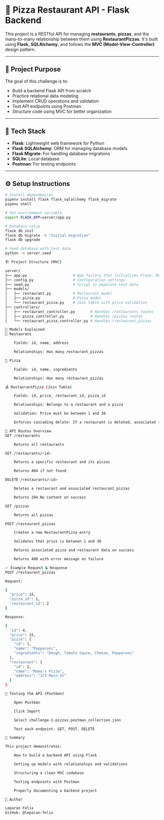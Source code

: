 # 🍕 Pizza Restaurant API - Flask Backend

This project is a RESTful API for managing **restaurants**, **pizzas**, and the many-to-many relationship between them using **RestaurantPizzas**. It's built using **Flask**, **SQLAlchemy**, and follows the **MVC (Model-View-Controller)** design pattern.

---

## 📁 Project Purpose

The goal of this challenge is to:
- Build a backend Flask API from scratch
- Practice relational data modeling
- Implement CRUD operations and validation
- Test API endpoints using Postman
- Structure code using MVC for better organization

---

## 🧱 Tech Stack

- **Flask**: Lightweight web framework for Python
- **Flask SQLAlchemy**: ORM for managing database models
- **Flask Migrate**: For handling database migrations
- **SQLite**: Local database
- **Postman**: For testing endpoints

---

## ⚙️ Setup Instructions

```bash
# Install dependencies
pipenv install flask flask_sqlalchemy flask_migrate
pipenv shell

# Set environment variable
export FLASK_APP=server/app.py

# Database setup
flask db init
flask db migrate -m "Initial migration"
flask db upgrade

# Seed database with test data
python -m server.seed

🏗 Project Structure (MVC)

server/
├── app.py                     # App factory that initializes Flask, DB, and Blueprints
├── config.py                  # Configuration settings
├── seed.py                    # Script to populate test data
├── models/
│   ├── restaurant.py          # Restaurant model
│   ├── pizza.py               # Pizza model
│   └── restaurant_pizza.py    # Join table with price validation
├── controllers/
│   ├── restaurant_controller.py       # Handles /restaurants routes
│   ├── pizza_controller.py            # Handles /pizzas routes
│   └── restaurant_pizza_controller.py # Handles /restaurant_pizzas

🔄 Models Explained
🏪 Restaurant

    Fields: id, name, address

    Relationships: Has many restaurant_pizzas

🍕 Pizza

    Fields: id, name, ingredients

    Relationships: Has many restaurant_pizzas

💰 RestaurantPizza (Join Table)

    Fields: id, price, restaurant_id, pizza_id

    Relationships: Belongs to a restaurant and a pizza

    Validation: Price must be between 1 and 30

    Enforces cascading delete: If a restaurant is deleted, associated restaurant_pizzas are also removed.

🔁 API Routes Overview
GET /restaurants

    Returns all restaurants

GET /restaurants/<id>

    Returns a specific restaurant and its pizzas

    Returns 404 if not found

DELETE /restaurants/<id>

    Deletes a restaurant and associated restaurant_pizzas

    Returns 204 No Content on success

GET /pizzas

    Returns all pizzas

POST /restaurant_pizzas

    Creates a new RestaurantPizza entry

    Validates that price is between 1 and 30

    Returns associated pizza and restaurant data on success

    Returns 400 with error message on failure

✅ Example Request & Response
POST /restaurant_pizzas

Request:

{
  "price": 15,
  "pizza_id": 1,
  "restaurant_id": 2
}

Response:

{
  "id": 4,
  "price": 15,
  "pizza": {
    "id": 1,
    "name": "Pepperoni",
    "ingredients": "Dough, Tomato Sauce, Cheese, Pepperoni"
  },
  "restaurant": {
    "id": 2,
    "name": "Mama's Pizza",
    "address": "123 Main St"
  }
}

🧪 Testing the API (Postman)

    Open Postman

    Click Import

    Select challenge-1-pizzas.postman_collection.json

    Test each endpoint: GET, POST, DELETE

🧾 Summary

This project demonstrates:

    How to build a backend API using Flask

    Setting up models with relationships and validations

    Structuring a clean MVC codebase

    Testing endpoints with Postman

    Properly documenting a backend project

👤 Author

Leparan Felix
GitHub: @leparan-felix